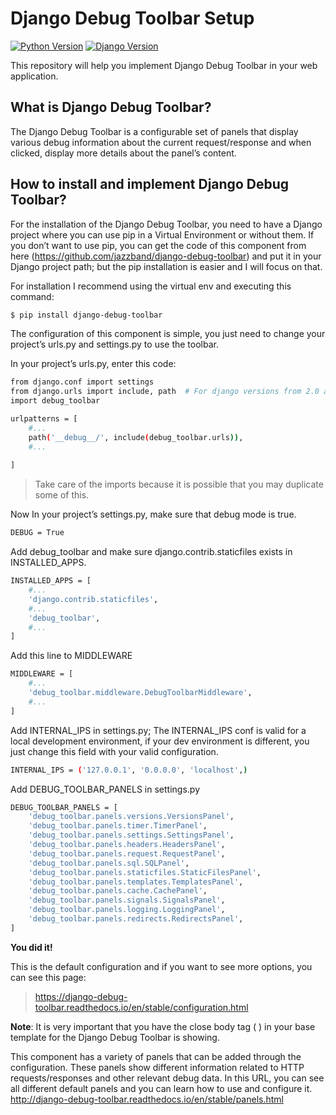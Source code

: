 # Django Debug Toolbar Setup
[![Python Version](https://img.shields.io/badge/python-3.7-brightgreen.svg)](https://python.org)
[![Django Version](https://img.shields.io/badge/django-2.1.7-brightgreen.svg)](https://djangoproject.com)

This repository will help you implement Django Debug Toolbar in your web application.

## What is Django Debug Toolbar?
The Django Debug Toolbar is a configurable set of panels that display various debug information about the current request/response and when clicked, display more details about the panel’s content.

## How to install and implement Django Debug Toolbar?
For the installation of the Django Debug Toolbar, you need to have a Django project where you can use pip in a Virtual Environment or without them. If you don’t want to use pip, you can get the code of this component from here (https://github.com/jazzband/django-debug-toolbar) and put it in your Django project path; but the pip installation is easier and I will focus on that.

For installation I recommend using the virtual env and executing this command:
```sh
$ pip install django-debug-toolbar
```
The configuration of this component is simple, you just need to change your project’s urls.py and settings.py to use the toolbar.

In your project’s urls.py, enter this code:
```sh
from django.conf import settings
from django.urls import include, path  # For django versions from 2.0 and up
import debug_toolbar

urlpatterns = [
    #...
    path('__debug__/', include(debug_toolbar.urls)),
    #...
    
] 
```
>Take care of the imports because it is possible that you may duplicate some of this.

Now In your project’s settings.py, make sure that debug mode is true.
```sh
DEBUG = True
```
Add debug_toolbar and make sure django.contrib.staticfiles exists in INSTALLED_APPS.
```sh
INSTALLED_APPS = [
    #...
    'django.contrib.staticfiles',
    #...
    'debug_toolbar',
    #...
]
```
Add this line to MIDDLEWARE
```sh
MIDDLEWARE = [
    #...
    'debug_toolbar.middleware.DebugToolbarMiddleware',
    #...
]
```
Add INTERNAL_IPS in settings.py; The INTERNAL_IPS conf is valid for a local development environment, if your dev environment is different, you just change this field with your valid configuration.
```sh
INTERNAL_IPS = ('127.0.0.1', '0.0.0.0', 'localhost',)
```
Add DEBUG_TOOLBAR_PANELS in settings.py
```sh
DEBUG_TOOLBAR_PANELS = [
    'debug_toolbar.panels.versions.VersionsPanel',
    'debug_toolbar.panels.timer.TimerPanel',
    'debug_toolbar.panels.settings.SettingsPanel',
    'debug_toolbar.panels.headers.HeadersPanel',
    'debug_toolbar.panels.request.RequestPanel',
    'debug_toolbar.panels.sql.SQLPanel',
    'debug_toolbar.panels.staticfiles.StaticFilesPanel',
    'debug_toolbar.panels.templates.TemplatesPanel',
    'debug_toolbar.panels.cache.CachePanel',
    'debug_toolbar.panels.signals.SignalsPanel',
    'debug_toolbar.panels.logging.LoggingPanel',
    'debug_toolbar.panels.redirects.RedirectsPanel',
]
```
**You did it!**

This is the default configuration and if you want to see more options, you can see this page:

>https://django-debug-toolbar.readthedocs.io/en/stable/configuration.html

**Note**: It is very important that you have the close body tag ( ) in your base template for the Django Debug Toolbar is showing.

This component has a variety of panels that can be added through the configuration. These panels show different information related to HTTP requests/responses and other relevant debug data. In this URL, you can see all different default panels and you can learn how to use and configure it. http://django-debug-toolbar.readthedocs.io/en/stable/panels.html

